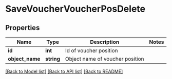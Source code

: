# SaveVoucherVoucherPosDelete

## Properties
Name | Type | Description | Notes
------------ | ------------- | ------------- | -------------
**id** | **int** | Id of voucher position | 
**object_name** | **string** | Object name of voucher position | 

[[Back to Model list]](../../README.md#documentation-for-models) [[Back to API list]](../../README.md#documentation-for-api-endpoints) [[Back to README]](../../README.md)

